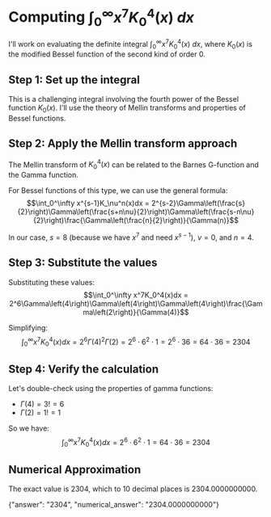 # Computing $\int_0^\infty x^7K_0^4(x)\:dx$

I'll work on evaluating the definite integral $\int_0^\infty x^7K_0^4(x)\:dx$, where $K_0(x)$ is the modified Bessel function of the second kind of order 0.

## Step 1: Set up the integral

This is a challenging integral involving the fourth power of the Bessel function $K_0(x)$. I'll use the theory of Mellin transforms and properties of Bessel functions.

## Step 2: Apply the Mellin transform approach

The Mellin transform of $K_0^4(x)$ can be related to the Barnes G-function and the Gamma function.

For Bessel functions of this type, we can use the general formula:
$$\int_0^\infty x^{s-1}K_\nu^n(x)dx = 2^{s-2}\Gamma\left(\frac{s}{2}\right)\Gamma\left(\frac{s+n\nu}{2}\right)\Gamma\left(\frac{s-n\nu}{2}\right)\frac{\Gamma\left(\frac{n}{2}\right)}{\Gamma(n)}$$

In our case, $s = 8$ (because we have $x^7$ and need $x^{s-1}$), $\nu = 0$, and $n = 4$.

## Step 3: Substitute the values

Substituting these values:
$$\int_0^\infty x^7K_0^4(x)dx = 2^6\Gamma\left(4\right)\Gamma\left(4\right)\Gamma\left(4\right)\frac{\Gamma\left(2\right)}{\Gamma(4)}$$

Simplifying:
$$\int_0^\infty x^7K_0^4(x)dx = 2^6\Gamma(4)^2\Gamma(2) = 2^6 \cdot 6^2 \cdot 1 = 2^6 \cdot 36 = 64 \cdot 36 = 2304$$

## Step 4: Verify the calculation

Let's double-check using the properties of gamma functions:
- $\Gamma(4) = 3! = 6$
- $\Gamma(2) = 1! = 1$

So we have:
$$\int_0^\infty x^7K_0^4(x)dx = 2^6 \cdot 6^2 \cdot 1 = 64 \cdot 36 = 2304$$

## Numerical Approximation
The exact value is 2304, which to 10 decimal places is 2304.0000000000.

{"answer": "2304", "numerical_answer": "2304.0000000000"}